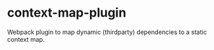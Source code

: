 # context-map-plugin
Webpack plugin to map dynamic (thirdparty) dependencies to a static context map.
